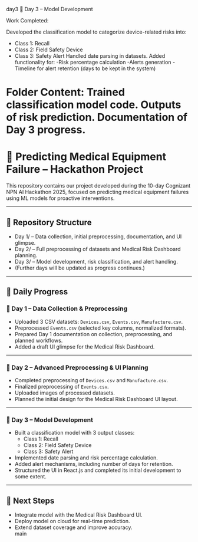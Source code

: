 day3
📂 Day 3 – Model Development

Work Completed:

Developed the classification model to categorize device-related risks into:
- Class 1: Recall
- Class 2: Field Safety Device
- Class 3: Safety Alert
Handled date parsing in datasets.
Added functionality for:
-Risk percentage calculation
-Alerts generation
-Timeline for alert retention (days to be kept in the system)

Folder Content:
Trained classification model code.
Outputs of risk prediction.
Documentation of Day 3 progress.
=======
# 🏥 Predicting Medical Equipment Failure – Hackathon Project

This repository contains our project developed during the 10-day Cognizant NPN AI Hackathon 2025, focused on predicting medical equipment failures using ML models for proactive interventions.

---

## 📌 Repository Structure
- Day 1/ – Data collection, initial preprocessing, documentation, and UI glimpse.  
- Day 2/ – Full preprocessing of datasets and Medical Risk Dashboard planning.  
- Day 3/ – Model development, risk classification, and alert handling.  
- (Further days will be updated as progress continues.)  

---

## 📅 Daily Progress

### 📂 Day 1 – Data Collection & Preprocessing
- Uploaded 3 CSV datasets: `Devices.csv`, `Events.csv`, `Manufacture.csv`.  
- Preprocessed `Events.csv` (selected key columns, normalized formats).  
- Prepared Day 1 documentation on collection, preprocessing, and planned workflows.  
- Added a draft UI glimpse for the Medical Risk Dashboard.  

---

### 📂 Day 2 – Advanced Preprocessing & UI Planning
- Completed preprocessing of `Devices.csv` and `Manufacture.csv`.  
- Finalized preprocessing of `Events.csv`.  
- Uploaded images of processed datasets.  
- Planned the initial design for the Medical Risk Dashboard UI layout.  

---

### 📂 Day 3 – Model Development
- Built a classification model with 3 output classes:  
  - Class 1: Recall  
  - Class 2: Field Safety Device  
  - Class 3: Safety Alert  
- Implemented date parsing and risk percentage calculation.  
- Added alert mechanisms, including number of days for retention.  
- Structured the UI in React.js and completed its initial development to some extent.  

---

## 🚀 Next Steps
- Integrate model with the Medical Risk Dashboard UI.  
- Deploy model on cloud for real-time prediction.  
- Extend dataset coverage and improve accuracy.  
main
